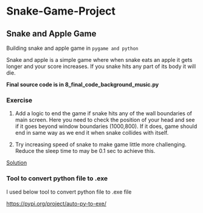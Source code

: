# Snake-Game-Project

## Snake and Apple Game
Building snake and apple game in `pygame and python`

Snake and apple is a simple game where when snake eats an apple it gets longer and your score increases. If you snake hits any part of its body it will die.

**Final source code is in 8_final_code_background_music.py**



### Exercise

1. Add a logic to end the game if snake hits any of the wall boundaries of main screen. 
Here you need to check the position of your head and see if it goes beyond window boundaries (1000,800). 
If it does, game should end in same way as we end it when snake collides with itself.

2. Try increasing speed of snake to make game little more challenging.  Reduce the sleep time to may be 0.1 sec to achieve this.

[Solution](https://github.com/Muhammed-AhmedGithup/Snake-Game-Project/blob/main/snake.py)

### Tool to convert python file to .exe

I used below tool to convert python file to .exe file

https://pypi.org/project/auto-py-to-exe/
